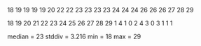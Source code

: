 18
19
19
19
19
20
22
22
23
23
23
23
24
24
24
26
26
26
27
28
29

18 19 20 21 22 23 24 25 26 27 28 29
1  4  1  0  2  4  3  0  3  1  1  1

median = 23
stddiv = 3.216
min = 18
max = 29